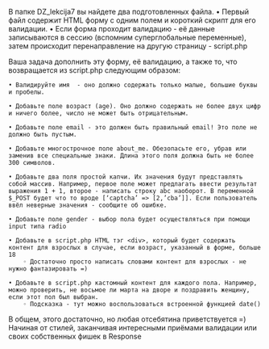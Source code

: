 В папке DZ_lekcija7 вы найдете два подготовленных файла.
    • Первый файл содержит HTML форму с одним полем и короткий скрипт для его валидации.
    • Если форма проходит валидацию - её данные записываются в сессию (вспомним суперглобальные переменные), затем происходит перенаправление на другую страницу - script.php

Ваша задача дополнить эту форму, её валидацию, а также то, что возвращается из script.php следующим образом:

    • Валидируйте имя  - оно должно содержать только малые, большие буквы и пробелы.

    • Добавьте поле возраст (age). Оно должно содержать не более двух цифр и ничего более, число не может быть отрицательным.

    • Добавьте поле email - это должен быть правильный email! Это поле не должно быть пустым.

    • Добавьте многострочное поле about_me. Обезопасьте его, убрав или заменив все специальные знаки. Длина этого поля должна быть не более 300 символов.

    • Добавьте два поля простой капчи. Их значения будут представлять собой массив. Например, первое поле может предлагать ввести результат выражения 1 + 1, второе - написать строку abc наоборот. В переменной $_POST будет что то вроде [‘captcha’ => [2,’cba’]]. Если пользователь ввёл неверные значения - сообщите об ошибке.

    • Добавьте поле gender - выбор пола будет осуществляться при помощи input типа radio 

    • Добавьте в script.php HTML тэг <div>, который будет содержать контент для взрослых в случае, если возраст, указанный в форме, больше 18
        ◦ Достаточно просто написать словами контент для взрослых - не нужно фантазировать =)

    • Добавьте в script.php кастомный контент для каждого пола. Например, можно проверить, не восьмое ли марта на дворе и поздравить женщину, если этот пол был выбран.
        ◦ Подсказка - тут можно воспользоваться встроенной функцией date()

В общем, этого достаточно, но любая отсебятина приветствуется =) Начиная от стилей, заканчивая интересными приёмами валидации или своих собственных фишек в Response
